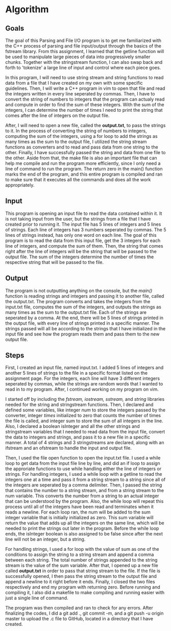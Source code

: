 # Algorithm
## Goals
The goal of this Parsing and File I/O program is to get me familiarized with the C++ process of parsing and file input/output through the basics of the fstream library. From this assignment, I learned that the getline function will be used to manipulate large pieces of data into progressively smaller chunks. Together with the stringstream function, I can also swap back and forth to 'tokenize' a large line of input and control where each piece goes.

In this program, I will need to use string stream and string functions to read data from a file that I have created on my own with some specific guidelines. Then, I will write a C++ program in vim to open that file and read the integers written in every line seperated by commas. Then, I have to convert the string of numbers to integers that the program can actualy read and compute in order to find the sum of these integers. With the sum of the integers, I can determine the number of times I need to print the string that comes after the line of integers on the output file.

After, I will need to open a new file, called the **output.txt**, to pass the strings to it. In the process of converting the string of numbers to integers, computing the sum of the integers, using a for loop to add the strings as many times as the sum to the output file, I utilized the string stream functions as converters and to read and pass data from one string to the other. Finally, I have successfully passed the string and data from one file to the other. Aside from that, the make file is also an important file that can help me compile and run the program more efficiently, since I only need a line of command to run the program. The return zero in the main() function marks the end of the program, and this entire program is compiled and ran to make sure that it executes all the commands and does all the work appropriately.

## Input
This program is opening an input file to read the data contained within it. It is not taking input from the user, but the strings from a file that I have created prior to running it. The input file has 5 lines of integers and 5 lines of strings. Each line of integers has 3 numbers seperated by commas. The 5 lines of strings instead, has only one word on each line. The goal of this program is to read the data from this input file, get the 3 integers for each line of integers, and compute the sum of them. Then, the string that comes right after the line of integers will be the string that will be passed to the output file. The sum of the integers determine the number of times the respective string that will be passed to the file.

## Output
The program is not outputting anything on the console, but the *main()* function is reading strings and integers and passing it to another file, called the output.txt. The program converts and takes the integers from the input.txt file, computes the sum of the integers, and outputs the strings as many times as the sum to the output.txt file. Each of the strings are seperated by a comma. At the end, there will be 5 lines of strings printed in the output file, with every line of strings printed in a specific manner. The strings passed will all be according to the strings that I have initialized in the input file and see how the program reads them and pass them to the new output file.

## Steps 
First, I created an input file, named input.txt. I added 5 lines of integers and another 5 lines of strings to the file in a specific format listed on the assignment page. For the integers, each line will have 3 different integers seperated by commas, while the strings are random words that I wanted to read in to my program. After, I continued working on my program on vim. 

I started off by including the *fstream, iostream, sstream,* and *string* libraries needed for the string and stringstream functions. Then, I declared and defined some variables, like integer *num* to store the integers passed by the converter, integer *times* initialized to zero that counts the number of times the file is called, and integer sum to store the sum of all integers in the line. Also, I declared a boolean isInteger and all the other strings and stringstream variables that I needed to read data from the input file, convert the data to integers and strings, and pass it to a new file in a specific manner. A total of 4 strings and 3 stringstreams are declared, along with an ifstream and an ofstream to handle the input and output file. 

Then, I used the file open function to open the input.txt file. I used a while loop to get data from the input file line by line, and did an if loop to assign the approriate functions to use while handling either the line of integers or strings. For handling integers, I used a while loop with a getline to read the integers one at a time and pass it from a string stream to a string since all of the integers are seperated by a comma delimiter. Then, I passed the string that contains the number to a string stream, and from a string stream to the num variable. This converts the number from a string to an actual integer that can be understood by the program. Also, the while loop will repeat this process until all of the integers have been read and terminates when it reads a newline. For each loop ran, the num will be added to the sum integer variable that is initially initialized as zero. This sum variable will return the value that adds up all the integers on the same line, which will be needed to print the strings out later in the program. Before the while loop ends, the isInteger boolean is also assigned to be false since after the next line will not be an integer, but a string.

For handling strings, I used a for loop with the value of sum as one of the conditions to assign the string to a string stream and append a comma between each string. The total number of strings appended to the string stream is the value of the sum variable. After that, I opened up a new file called **output.txt** in order to pass that string stream to the file. If the file is successfully opened, I then pass the string stream to the output file and append a newline to it right before it ends. Finally, I closed the two files respectively and end my program with returning zero. Before running and compiling it, I also did a makefile to make compiling and running easier with just a single line of command.

The program was then compiled and ran to check for any errors. After finalizing the codes, I did a git add ., git commit -m, and a git push -u origin master to upload the .c file to GitHub, located in a directory that I have created. 


